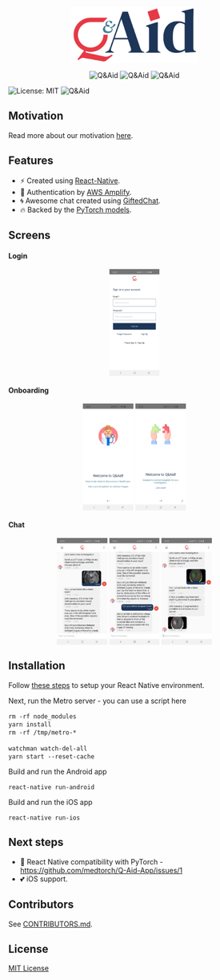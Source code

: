 <p align="center">
  <img align="center" src="https://github.com/medtorch/Q-Aid/blob/master/misc/q_aid_logo_small1.png" alt="Q&Aid" width="50%">
</p>
<p align="center">
  <img align="center" src="https://pbs.twimg.com/profile_images/1114309924551417856/FKA4cm2x_400x400.png" alt="Q&Aid" width="30%">
  <img align="center" src="https://upload.wikimedia.org/wikipedia/commons/thumb/a/a7/React-icon.svg/800px-React-icon.svg.png" alt="Q&Aid" width="30%">
  <img align="center" src="https://pytorch.org/assets/images/pytorch-logo.png" alt="Q&Aid" width="20%">
</p>


![License: MIT](https://img.shields.io/badge/License-MIT-green.svg)
![Q&Aid](https://github.com/medtorch/Q-Aid/workflows/Q&Aid/badge.svg)

## Motivation

Read more about our motivation [here](https://github.com/medtorch/Q-Aid-Motivation).

## Features

- :zap: Created using [React-Native](https://reactnative.dev/).
- :key: Authentication by [AWS Amplify](https://aws.amazon.com/getting-started/hands-on/build-react-app-amplify-graphql/).
- :cyclone: Awesome chat created using [GiftedChat](https://github.com/FaridSafi/react-native-gifted-chat).
- :fire: Backed by the [PyTorch models](https://github.com/medtorch/Q-Aid-Models).

## Screens

#### Login

<p align="center">
  <img align="center" src="https://github.com/medtorch/Q-Aid-App/blob/master/misc/login_screen.jpg" alt="Q&Aid" width="20%">
</p>


#### Onboarding


<p align="center">
  <img align="center" src="https://github.com/medtorch/Q-Aid-App/blob/master/misc/onboard_screen1.jpg" alt="Q&Aid" width="20%">
  <img align="center" src="https://github.com/medtorch/Q-Aid-App/blob/master/misc/onboard_screen2.jpg" alt="Q&Aid" width="20%">
</p>

#### Chat


<p align="center">
  <img align="center" src="https://github.com/medtorch/Q-Aid-App/blob/master/misc/chat_screen1.jpg" alt="Q&Aid" width="20%">
  <img align="center" src="https://github.com/medtorch/Q-Aid-App/blob/master/misc/chat_screen2.jpg" alt="Q&Aid" width="20%">
  <img align="center" src="https://github.com/medtorch/Q-Aid-App/blob/master/misc/chat_Screen3.jpg" alt="Q&Aid" width="20%">
</p>


## Installation

Follow [these steps](https://reactnative.dev/docs/environment-setup) to setup your React Native environment.

Next, run the Metro server - you can use a script here
```
rm -rf node_modules
yarn install
rm -rf /tmp/metro-*

watchman watch-del-all
yarn start --reset-cache
```

Build and run the Android app
```
react-native run-android
```
Build and run the iOS app
```
react-native run-ios
```

## Next steps
 - :panda_face: React Native compatibility with PyTorch - https://github.com/medtorch/Q-Aid-App/issues/1
 - :two_hearts: iOS support.
## Contributors

See [CONTRIBUTORS.md](CONTRIBUTORS.md).

## License
[MIT License](https://choosealicense.com/licenses/mit/)



